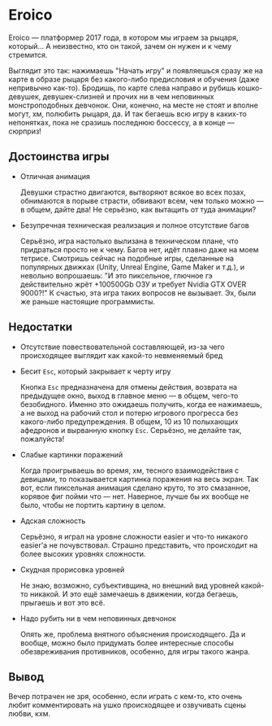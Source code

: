 ﻿---
authors:
  - fering
tags:
  - игры
  - эротические игры
  - платформеры
---
# Eroico

Eroico — платформер 2017 года, в котором мы играем за рыцаря, который... А неизвестно, кто он такой, зачем он нужен и к чему стремится.

Выглядит это так: нажимаешь "Начать игру" и появляешься сразу же на карте в образе рыцаря без какого-либо предисловия и обучения (даже непривычно как-то). Бродишь, по карте слева направо и рубишь кошко-девушек, девушек-слизней и прочих ни в чем неповинных монстроподобных девчонок. Они, конечно, на месте не стоят и вполне могут, хм, полюбить рыцаря, да. И так бегаешь всю игру в каких-то непонятках, пока не сразишь последнюю боссессу, а в конце — сюрприз!

## Достоинства игры

* Отличная анимация

  Девушки страстно двигаются, вытворяют всякое во всех позах, обнимаются в порыве страсти, обвивают всем, чем только можно — в общем, дайте два! Не серьёзно, как вытащить от туда анимации?
* Безупречная техническая реализация и полное отсутствие багов
  
  Серьёзно, игра настолько вылизана в техническом плане, что придраться просто не к чему. Багов нет, идёт плавно даже на моем тетрисе. Смотришь сейчас на подобные игры, сделанные на популярных движках (Unity, Unreal Engine, Game Maker и т.д.), и невольно вопрошаешь: "И это пиксельное, глючное гэ действительно жрёт +100500Gb ОЗУ и требует Nvidia GTX OVER 9000?!" К счастью, эта игра таких вопросов не вызывает. Эх, были же раньше настоящие программисты.

## Недостатки

* Отсутствие повествовательной составляющей, из-за чего происходящее выглядит как какой-то невменяемый бред
* Бесит `Esc`, который закрывает к черту игру

  Кнопка `Esc` предназначена для отмены действия, возврата на предыдущее окно, выход в главное меню — в общем, чего-то безобидного. Именно это ожидаешь получить, когда ее нажимаешь, а не выход на рабочий стол и потерю игрового прогресса без какого-либо предупреждения. В общем, 10 из 10 полыхающих афедронов и вырванную кнопку `Esc`. Серьёзно, не делайте так, пожалуйста!
* Слабые картинки поражений

  Когда проигрываешь во время, хм, тесного взаимодействия с девицами, то показывается картинка поражения на весь экран. Так вот, если пиксельная анимация сделано круто, то это смазанное, корявое фиг пойми что — нет. Наверное, лучше бы их вообще не было, чтобы не портить картину в целом.
* Адская сложность

  Серьёзно, я играл на уровне сложности easier и что-то никакого easier'а не почувствовал. Страшно представить, что происходит на более высоких уровнях сложности.
* Скудная прорисовка уровней

  Не знаю, возможно, субъективщина, но внешний вид уровней какой-то никакой. И это ещё замечаешь в движении, когда бегаешь, прыгаешь и вот это всё.
* Надо рубить ни в чем неповинных девчонок

  Опять же, проблема внятного объяснения происходящего. Да и вообще, можно было придумать более интересные способы обезвреживания противников, особенно, для игры такого жанра.

## Вывод

Вечер потрачен не зря, особенно, если играть с кем-то, кто очень любит комментировать на ушко происходящее и озвучивать сцены любви, кхм.

